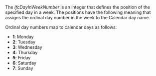 The _IfcDayInWeekNumber_ is an integer that defines the position of the specified day in a week. The positions have the following meaning that assigns the ordinal day number in the week to the Calendar day name.

Ordinal day numbers map to calendar days as follows:

* **1**: Monday
* **2**: Tuesday
* **3**: Wednesday
* **4**: Thursday
* **5**: Friday
* **6**: Saturday
* **7**: Sunday
